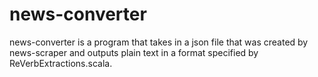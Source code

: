 # news-converter

news-converter is a program that takes in a json file that was created by news-scraper and outputs plain text in a format specified by ReVerbExtractions.scala.
